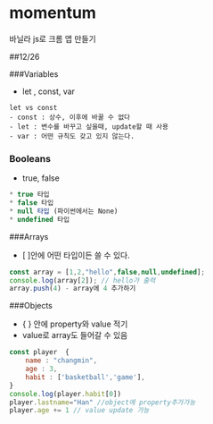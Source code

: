 # momentum

바닐라 js로 크롬 앱 만들기

##12/26

###Variables

- let , const, var

```
let vs const
- const : 상수, 이후에 바꿀 수 없다
- let : 변수를 바꾸고 싶을때, update할 때 사용
- var : 어떤 규칙도 갖고 있지 않는다.
```

### Booleans

- true, false

```js
* true 타입
* false 타입
* null 타입 (파이썬에서는 None)
* undefined 타입
```

###Arrays

- [ ]안에 어떤 타입이든 쓸 수 있다.

```js
const array = [1,2,"hello",false,null,undefined];
console.log(array[2]); // hello가 출력
array.push(4) - array에 4 추가하기
```

###Objects

- { } 안에 property와 value 적기
- value로 array도 들어갈 수 있음

```js
const player  {
    name : "changmin",
    age : 3,
    habit : ['basketball','game'],
}
console.log(player.habit[0])
player.lastname="Han" //object에 property추가가능
player.age += 1 // value update 가능
```
